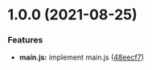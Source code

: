 # 1.0.0 (2021-08-25)


### Features

* **main.js:** implement main.js ([48eecf7](https://github.com/markdesigner/flowTest/commit/48eecf7a741e296c328e61ccd26f08e4953c18ab))



